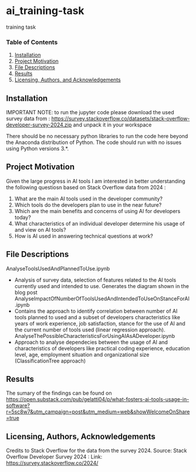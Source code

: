 # ai_training-task
training task

### Table of Contents

1. [Installation](#installation)
2. [Project Motivation](#motivation)
3. [File Descriptions](#files)
4. [Results](#results)
5. [Licensing, Authors, and Acknowledgements](#licensing)

## Installation <a name="installation"></a>
IMPORTANT NOTE: to run the jupyter code please download the used survey data from :
https://survey.stackoverflow.co/datasets/stack-overflow-developer-survey-2024.zip and unpack it in your workspace 

There should be no necessary python libraries to run the code here beyond the Anaconda distribution of Python.  The code should run with no issues using Python versions 3.*.

## Project Motivation<a name="motivation"></a>

Given the large progress in AI tools I am interested in better understanding the following questiosn based on Stack Overflow data from 2024 :

1. What are the main AI tools used in the developer community?
2. Which tools do the developers plan to use in the near future?
2. Which are the main benefits and concerns of using AI for developers today?
3. What characteristics of an individual developer determine his usage of and view on AI tools?
4. How is AI used in answering technical questions at work?

## File Descriptions <a name="files"></a>

AnalyseToolsUsedAndPlannedToUse.ipynb
- Analysis of survey data, selection of features related to the AI tools currently used and intended to use. Generates the diagram shown in the blog post
AnalyseImpactOfNumberOfToolsUsedAndIntendedToUseOnStanceForAI.ipynb
- Contains the approach to identify correlation between number of AI tools planned to used and a subset of developers characteristics like years of work experience, job satisfaction, stance for the use of AI and the current number of tools used (linear regression approach).
AnalyseThePossibleCharacteristicsForUsingAIAsADeveloper.ipynb
- Approach to analyse dependecies between the usage of AI and characteristics of developers like practical coding experience, education level, age, employment situation and organizational size (ClassificationTree approach)   

## Results<a name="results"></a>
The sumary of the findings can be found on https://open.substack.com/pub/gelatti04/p/what-fosters-ai-tools-usage-in-software?r=5sc8w7&utm_campaign=post&utm_medium=web&showWelcomeOnShare=true

## Licensing, Authors, Acknowledgements<a name="licensing"></a>

Credits to Stack Overflow for the data from the survey 2024.  Source: Stack Overflow Developer Survey 2024  : Link: https://survey.stackoverflow.co/2024/ 
